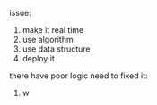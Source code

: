 issue:
1. make it real time 
2. use algorithm
3. use data structure
4. deploy it




there have poor logic need to fixed it:
1. w